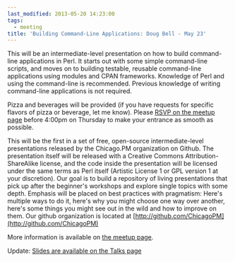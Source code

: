 ```yaml
---
last_modified: 2013-05-20 14:23:00
tags:
  - meeting
title: 'Building Command-Line Applications: Doug Bell - May 23'
---
```


This will be an intermediate-level presentation on how to build command-line applications in Perl. It starts out with some simple command-line scripts, and moves on to building testable, reusable command-line applications using modules and CPAN frameworks. Knowledge of Perl and using the command-line is recommended. Previous knowledge of writing command-line applications is not required.

Pizza and beverages will be provided (if you have requests for specific flavors of pizza or beverage, let me know). Please [RSVP on the meetup page][1] before 4:00pm on Thursday to make your entrance as smooth as possible.

This will be the first in a set of free, open-source intermediate-level presentations released by the Chicago.PM organization on Github. The presentation itself will be released with a Creative Commons Attribution-ShareAlike license, and the code inside the presentation will be licensed under the same terms as Perl itself (Artistic License 1 or GPL version 1 at your discretion). Our goal is to build a repository of living presentations that pick up after the beginner's workshops and explore single topics with some depth. Emphasis will be placed on best practices with pragmatism: Here's multiple ways to do it, here's why you might choose one way over another, here's some things you might see out in the wild and how to improve on them. Our github organization is located at [http://github.com/ChicagoPM](http://github.com/ChicagoPM)

More information is available on [the meetup page][1].

[1]: http://www.meetup.com/Windy-City-Perl-mongers-Meetup/events/119961772/

Update: [Slides are available on the Talks page](http://chicago.pm.org/Command-Line-Apps)
